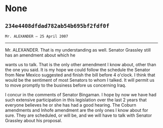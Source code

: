 # None
## `234e4408dfdad782ab54b695bf2fdf0f`
`Mr. ALEXANDER — 25 April 2007`

---


Mr. ALEXANDER. That is my understanding as well. Senator Grassley 
still has an amendment about which he


wants us to talk. That is the only other amendment I know about, other 
than the one you said. It is my hope we could follow the schedule the 
Senator from New Mexico suggested and finish the bill before 4 o'clock. 
I think that would be the sentiment of most Senators to whom I talked. 
It will permit us to move promptly to the business before us concerning 
Iraq.

I concur in the comments of Senator Bingaman. I hope by now we have 
had such extensive participation in this legislation over the last 2 
years that everyone believes he or she has had a good hearing. The 
Coburn amendments and Inhofe amendment are the only ones I know about 
for sure. They are scheduled, or will be, and we will have to talk with 
Senator Grassley about his proposal.